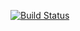 [![Build Status](https://travis-ci.com/juanjoser105/Calculator.svg?branch=master)](https://travis-ci.com/juanjoser105/Calculator)